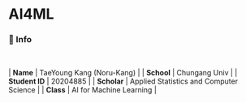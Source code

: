 # AI4ML   
### 🔎 Info

<br>

| **Name**       | TaeYoung Kang (Noru-Kang)             |
| **School**     | Chungang Univ                         |
| **Student ID** | 20204885                              |
| **Scholar**    | Applied Statistics and Computer Science |
| **Class**      | AI for Machine Learning               |

<br>

